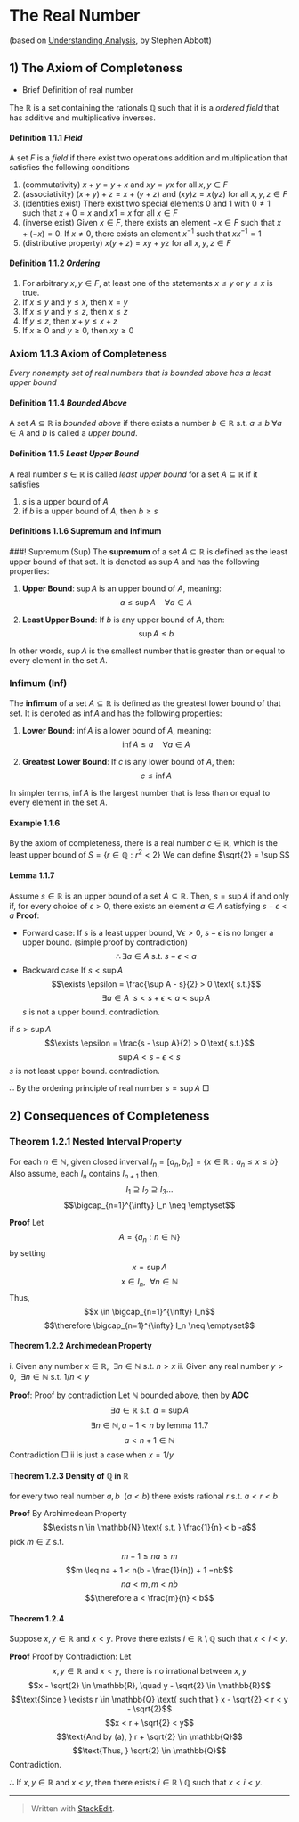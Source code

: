 
# The Real Number
(based on [Understanding Analysis](https://link.springer.com/book/10.1007/978-1-4939-2712-8), by Stephen Abbott)
## 1) The Axiom of Completeness 

* Brief Definition of real number

The $\mathbb{R}$ is a set containing the rationals $\mathbb{Q}$ such that it is a *ordered field* that has additive and multiplicative inverses. 

#### Definition 1.1.1 *Field* 
A set $F$ is a *field* if there exist two operations addition and multiplication that satisfies the following conditions 
1. (commutativity) $x+y = y+x$ and $xy = yx$ for all $x, y \in F$
2. (associativity) $(x+y)+z = x +(y+z)$ and $(xy)z = x(yz)$ for all $x, y, z \in F$
3. (identities exist) There exist two special elements $0$ and $1$ with $0 \neq 1$ such that 
$x + 0 = x$ and $x1 =x$ for all $x \in F$
4. (inverse exist) Given $x \in F$, there exists an element $-x \in F$ such that $x + (-x) =0$.
If $x \neq 0$, there exists an element $x^{-1}$ such that $xx^{-1} =1$
5. (distributive property) $x(y+z) = xy + yz$ for all $x, y, z \in F$

#### Definition 1.1.2 *Ordering*
1. For arbitrary $x, y \in F$, at least one of the statements $x \leq y$ or $y \leq x$ is true.
2. If $x \leq y$ and $y \leq x$, then $x = y$
3. If $x \leq y$ and $y \leq z$, then $x \leq z$
4. If $y \leq z$, then $x + y \leq x + z$
5. If $x \geq 0$ and $y \geq 0$, then $xy \geq 0$

### Axiom 1.1.3 Axiom of Completeness
*Every nonempty set of real numbers that is bounded above has a least upper bound*

#### Definition 1.1.4 *Bounded Above*
A set $A \subseteq \mathbb{R}$ is *bounded above* if there exists a number $b \in \mathbb{R}$ s.t. $a \leq b \ \forall a \in A$ and $b$ is called a *upper bound*.

#### Definition 1.1.5 *Least Upper Bound*
A real number $s \in \mathbb{R}$ is called *least upper bound* for a set $A \subseteq \mathbb{R}$ if it satisfies
1. $s$ is a upper bound of $A$
2. if $b$ is a upper bound of $A$, then $b \geq s$


#### Definitions 1.1.6 Supremum and Infimum

###! Supremum (Sup)
The **supremum** of a set $A \subseteq \mathbb{R}$ is defined as the least upper bound of that set. It is denoted as $\sup A$ and has the following properties:

1. **Upper Bound**: $\sup A$ is an upper bound of $A$, meaning:
   $$
   a \leq \sup A \quad \forall a \in A
   $$

2. **Least Upper Bound**: If $b$ is any upper bound of $A$, then:
   $$
   \sup A \leq b
   $$

In other words, $\sup A$ is the smallest number that is greater than or equal to every element in the set $A$.

### Infimum (Inf)
The **infimum** of a set $A \subseteq \mathbb{R}$ is defined as the greatest lower bound of that set. It is denoted as $\inf A$ and has the following properties:

1. **Lower Bound**: $\inf A$ is a lower bound of $A$, meaning:
   $$
   \inf A \leq a \quad \forall a \in A
   $$

2. **Greatest Lower Bound**: If $c$ is any lower bound of $A$, then:
   $$
   c \leq \inf A
   $$

In simpler terms, $\inf A$ is the largest number that is less than or equal to every element in the set $A$.

#### Example 1.1.6
By the axiom of completeness, there is a real number $c \in \mathbb{R}$, which is the least upper bound 
of $S = \{ r \in \mathbb{Q}: r^2 < 2 \}$ 
We can define $\sqrt{2} = \sup S$

#### Lemma 1.1.7 
Assume $s \in \mathbb{R}$ is an upper bound of a set $A \subseteq \mathbb{R}$. Then, $s = \sup A$ if and only if, for every choice of $\epsilon >0$, there exists an element $a \in A$ satisfying $s - \epsilon < a$
**Proof**:
* Forward case:
If $s$ is a least upper bound, $\forall \epsilon > 0$, $s - \epsilon$ is no longer a upper bound. (simple proof by contradiction)
$$\therefore \exists a \in A \text{ s.t. } s-\epsilon < a$$
* Backward case 
If $s < \sup A$
$$\exists \epsilon = \frac{\sup A - s}{2} > 0 \text{ s.t.}$$
$$\exists a \in A \ \ s < s + \epsilon < a < \sup A$$
$s$ is not a upper bound. contradiction.

if $s > \sup A$
$$\exists \epsilon = \frac{s - \sup A}{2} > 0 \text{ s.t.}$$
$$\sup A < s - \epsilon <  s$$
$s$ is not least upper bound. contradiction.

$\therefore$ By the ordering principle of real number $s = \sup A$ $\Box$


## 2) Consequences of Completeness

### Theorem 1.2.1 Nested Interval Property
For each $n \in \mathbb{N}$, given closed inverval $I_n = [a_n, b_n] = \{x \in \mathbb{R} : a_n \leq x \leq b\}$ Also assume, each $I_n$ contains $I_{n+1}$ then, 
$$I_1 \supseteq I_2 \supseteq I_3 \dots$$
$$\bigcap_{n=1}^{\infty} I_n \neq \emptyset$$

**Proof**
Let 
$$A = \{a_n : n \in \mathbb{N}\}$$
by setting 
$$x = \sup A$$
$$x \in I_n, \ \ \forall n \in \mathbb{N}$$
Thus,
$$x \in \bigcap_{n=1}^{\infty} I_n$$
$$\therefore \bigcap_{n=1}^{\infty} I_n \neq \emptyset$$


#### Theorem 1.2.2 Archimedean Property
i. Given any number $x \in \mathbb{R}, \ \ \exists n \in \mathbb{N} \text{ s.t. } n > x$
ii. Given any real number $y>0, \ \ \exists n \in \mathbb{N} \text{ s.t. } 1/n < y$

**Proof**:
Proof by contradiction
Let $\mathbb{N}$ bounded above, then by **AOC**
$$\exists a \in \mathbb{R} \text{ s.t. } a = \sup A$$
$$\exists n \in \mathbb{N}, a - 1 < n \text{ by lemma 1.1.7}$$
$$a < n + 1 \in \mathbb{N}$$
Contradiction $\Box$
ii is just a case when $x = 1/y$

#### Theorem 1.2.3 Density of $\mathbb{Q}$ in $\mathbb{R}$
for every two real number $a,b \ \ (a <b)$ there exists rational $r$ s.t. $a < r <b$

**Proof**
By Archimedean Property
$$\exists n \in \mathbb{N} \text{ s.t. } \frac{1}{n} < b -a$$
pick $m \in \mathbb{Z}$ s.t. 
$$m - 1 \leq na \leq m$$
$$m \leq na + 1 < n(b - \frac{1}{n}) + 1 =nb$$
$$na < m, m < nb$$
$$\therefore a < \frac{m}{n} < b$$

#### Theorem 1.2.4 
Suppose $x,y \in \mathbb{R}$ and $x < y$. Prove there exists $i \in \mathbb{R} \setminus \mathbb{Q}$ such that $x < i < y$.

**Proof**
Proof by Contradiction:
Let
$$
 x, y \in \mathbb{R} \text{ and } x < y, \text{ there is no irrational between } x, y \tag{a}   
$$
$$x - \sqrt{2} \in \mathbb{R}, \quad y - \sqrt{2} \in \mathbb{R}$$
$$\text{Since } \exists r \in \mathbb{Q} \text{ such that } x - \sqrt{2} < r < y - \sqrt{2}$$
$$x < r + \sqrt{2} < y$$
$$\text{And by (a), } r + \sqrt{2} \in \mathbb{Q}$$
$$\text{Thus, } \sqrt{2} \in \mathbb{Q}$$
Contradiction.

$\therefore$  If $x,y \in \mathbb{R}$ and $x < y$, then there exists $i \in \mathbb{R} \setminus \mathbb{Q}$ such that $x < i < y$.


---
> Written with [StackEdit](https://stackedit.io/).
